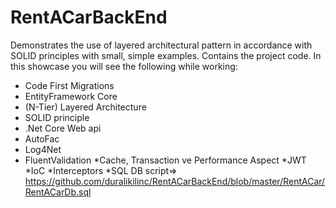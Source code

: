 # RentACarBackEnd
 

Demonstrates the use of layered architectural pattern in accordance with SOLID principles with small, simple examples. Contains the project code. In this showcase you will see the following while working:
* Code First Migrations
* EntityFramework Core
* (N-Tier) Layered Architecture
* SOLID principle
* .Net Core Web api
* AutoFac
* Log4Net
* FluentValidation
*Cache, Transaction ve Performance Aspect
*JWT
*IoC
*Interceptors
*SQL DB script=> https://github.com/duralikilinc/RentACarBackEnd/blob/master/RentACar/RentACarDb.sql
